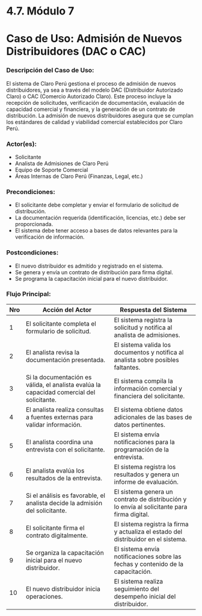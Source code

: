 # 4.7. Módulo 7

# Caso de Uso: Admisión de Nuevos Distribuidores (DAC o CAC)

### Descripción del Caso de Uso:
El sistema de Claro Perú gestiona el proceso de admisión de nuevos distribuidores, ya sea a través del modelo DAC (Distribuidor Autorizado Claro) o CAC (Comercio Autorizado Claro). Este proceso incluye la recepción de solicitudes, verificación de documentación, evaluación de capacidad comercial y financiera, y la generación de un contrato de distribución. La admisión de nuevos distribuidores asegura que se cumplan los estándares de calidad y viabilidad comercial establecidos por Claro Perú.

### Actor(es):
- Solicitante
- Analista de Admisiones de Claro Perú
- Equipo de Soporte Comercial
- Áreas Internas de Claro Perú (Finanzas, Legal, etc.)

### Precondiciones:
- El solicitante debe completar y enviar el formulario de solicitud de distribución.
- La documentación requerida (identificación, licencias, etc.) debe ser proporcionada.
- El sistema debe tener acceso a bases de datos relevantes para la verificación de información.

### Postcondiciones:
- El nuevo distribuidor es admitido y registrado en el sistema.
- Se genera y envía un contrato de distribución para firma digital.
- Se programa la capacitación inicial para el nuevo distribuidor.

### Flujo Principal:

| Nro | Acción del Actor | Respuesta del Sistema |
|-----|------------------|-----------------------|
| 1   | El solicitante completa el formulario de solicitud. | El sistema registra la solicitud y notifica al analista de admisiones. |
| 2   | El analista revisa la documentación presentada. | El sistema valida los documentos y notifica al analista sobre posibles faltantes. |
| 3   | Si la documentación es válida, el analista evalúa la capacidad comercial del solicitante. | El sistema compila la información comercial y financiera del solicitante. |
| 4   | El analista realiza consultas a fuentes externas para validar información. | El sistema obtiene datos adicionales de las bases de datos pertinentes. |
| 5   | El analista coordina una entrevista con el solicitante. | El sistema envía notificaciones para la programación de la entrevista. |
| 6   | El analista evalúa los resultados de la entrevista. | El sistema registra los resultados y genera un informe de evaluación. |
| 7   | Si el análisis es favorable, el analista decide la admisión del solicitante. | El sistema genera un contrato de distribución y lo envía al solicitante para firma digital. |
| 8   | El solicitante firma el contrato digitalmente. | El sistema registra la firma y actualiza el estado del distribuidor en el sistema. |
| 9   | Se organiza la capacitación inicial para el nuevo distribuidor. | El sistema envía notificaciones sobre las fechas y contenido de la capacitación. |
| 10  | El nuevo distribuidor inicia operaciones. | El sistema realiza seguimiento del desempeño inicial del distribuidor. |
